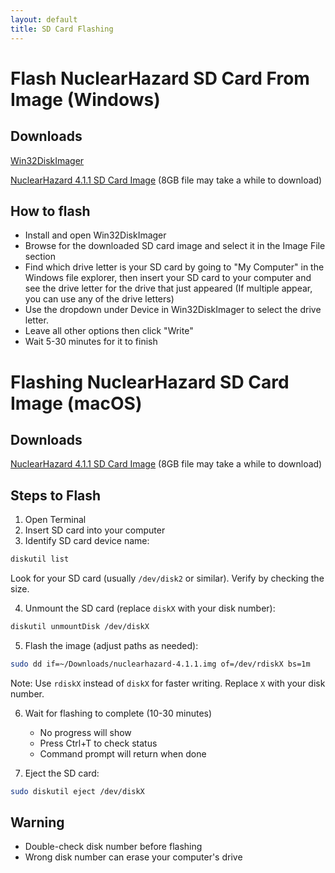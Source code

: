 ```yaml
---
layout: default
title: SD Card Flashing
---
```


# Flash NuclearHazard SD Card From Image (Windows)

## Downloads

[Win32DiskImager](https://win32diskimager.b-cdn.net/win32diskimager-1.0.0-install.exe)

<a href="https://drive.google.com/file/d/1-0wvB4UB75ikpUQoiZs9ZyMAl8WBjb8d/view" target="_blank">NuclearHazard 4.1.1 SD Card Image</a> (8GB file may take a while to download)

## How to flash

- Install and open Win32DiskImager
- Browse for the downloaded SD card image and select it in the Image File section
- Find which drive letter is your SD card by going to "My Computer" in the Windows file explorer, then insert your SD card to your computer and see the drive letter for the drive that just appeared (If multiple appear, you can use any of the drive letters)
- Use the dropdown under Device in Win32DiskImager to select the drive letter.
- Leave all other options then click "Write"
- Wait 5-30 minutes for it to finish

# Flashing NuclearHazard SD Card Image (macOS)

## Downloads

<a href="https://drive.google.com/file/d/1-0wvB4UB75ikpUQoiZs9ZyMAl8WBjb8d/view" target="_blank">NuclearHazard 4.1.1 SD Card Image</a> (8GB file may take a while to download)

## Steps to Flash

1. Open Terminal
2. Insert SD card into your computer
3. Identify SD card device name:
```bash
diskutil list
```
Look for your SD card (usually `/dev/disk2` or similar). Verify by checking the size.

4. Unmount the SD card (replace `diskX` with your disk number):
```bash
diskutil unmountDisk /dev/diskX
```

5. Flash the image (adjust paths as needed):
```bash
sudo dd if=~/Downloads/nuclearhazard-4.1.1.img of=/dev/rdiskX bs=1m
```
Note: Use `rdiskX` instead of `diskX` for faster writing. Replace `X` with your disk number.

6. Wait for flashing to complete (10-30 minutes)
   - No progress will show
   - Press Ctrl+T to check status
   - Command prompt will return when done

7. Eject the SD card:
```bash
sudo diskutil eject /dev/diskX
```

## Warning
- Double-check disk number before flashing
- Wrong disk number can erase your computer's drive